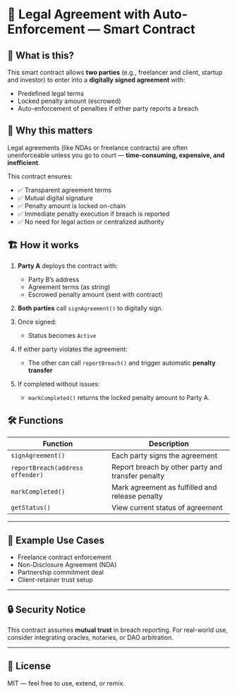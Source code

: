 # 🤝 Legal Agreement with Auto-Enforcement — Smart Contract

## 🧠 What is this?

This smart contract allows **two parties** (e.g., freelancer and client, startup and investor) to enter into a **digitally signed agreement** with: 

- Predefined legal terms  
- Locked penalty amount (escrowed)
- Auto-enforcement of penalties if either party reports a breach
     
## 🚀 Why this matters 

Legal agreements (like NDAs or freelance contracts) are often unenforceable unless you go to court — **time-consuming, expensive, and inefficient**.

This contract ensures:

- ✅ Transparent agreement terms
- ✅ Mutual digital signature
- ✅ Penalty amount is locked on-chain
- ✅ Immediate penalty execution if breach is reported
- ✅ No need for legal action or centralized authority

## 🏗️ How it works

1. **Party A** deploys the contract with:

   - Party B’s address
   - Agreement terms (as string)
   - Escrowed penalty amount (sent with contract)

2. **Both parties** call `signAgreement()` to digitally sign.

3. Once signed:

   - Status becomes `Active`

4. If either party violates the agreement:

   - The other can call `reportBreach()` and trigger automatic **penalty transfer**

5. If completed without issues:
   - `markCompleted()` returns the locked penalty amount to Party A.

## 🛠️ Functions

| Function                         | Description                                       |
| -------------------------------- | ------------------------------------------------- |
| `signAgreement()`                | Each party signs the agreement                    |
| `reportBreach(address offender)` | Report breach by other party and transfer penalty |
| `markCompleted()`                | Mark agreement as fulfilled and release penalty   |
| `getStatus()`                    | View current status of agreement                  |

---

## 🧾 Example Use Cases

- Freelance contract enforcement
- Non-Disclosure Agreement (NDA)
- Partnership commitment deal
- Client-retainer trust setup

---

## 🔒 Security Notice

This contract assumes **mutual trust** in breach reporting. For real-world use, consider integrating oracles, notaries, or DAO arbitration.

---

## 📜 License

MIT — feel free to use, extend, or remix.
